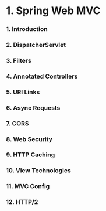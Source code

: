 # 1. Spring Web MVC
### 1. Introduction
### 2. DispatcherServlet
### 3. Filters
### 4. Annotated Controllers
### 5. URI Links
### 6. Async Requests
### 7. CORS
### 8. Web Security
### 9. HTTP Caching
### 10. View Technologies
### 11. MVC Config
### 12. HTTP/2

